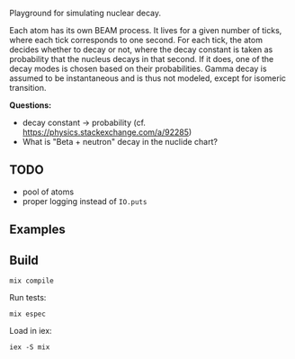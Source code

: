 
Playground for simulating nuclear decay.

Each atom has its own BEAM process. It lives for a given number of ticks, where each tick corresponds to one second. For each tick, the atom decides whether to decay or not, where the decay constant is taken as probability that the nucleus decays in that second. If it does, one of the decay modes is chosen based on their probabilities. Gamma decay is assumed to be instantaneous and is thus not modeled, except for isomeric transition.

**Questions:**

* decay constant -> probability (cf. https://physics.stackexchange.com/a/92285)
* What is "Beta + neutron" decay in the nuclide chart?

## TODO

* pool of atoms
* proper logging instead of `IO.puts`

## Examples

## Build

```
mix compile
```

Run tests:
```
mix espec
```

Load in iex:
```
iex -S mix
```
